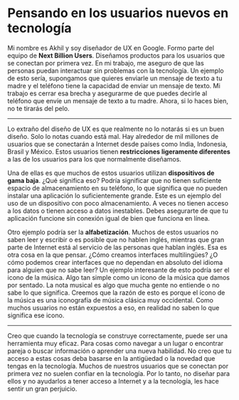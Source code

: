 # Pensando en los usuarios nuevos en tecnología

Mi nombre es Akhil y soy diseñador de UX en Google. Formo parte del equipo de **Next Billion Users**. Diseñamos productos para los usuarios que se conectan por primera vez. En mi trabajo, me aseguro de que las personas puedan interactuar sin problemas con la tecnología. Un ejemplo de esto sería, supongamos que quieres enviarle un mensaje de texto a tu madre y el teléfono tiene la capacidad de enviar un mensaje de texto. Mi trabajo es cerrar esa brecha y asegurarme de que puedes decirle al teléfono que envíe un mensaje de texto a tu madre. Ahora, si lo haces bien, no te tirarás del pelo.

---

Lo extraño del diseño de UX es que realmente no lo notarás si es un buen diseño. Solo lo notas cuando está mal. Hay alrededor de mil millones de usuarios que se conectarán a Internet desde países como India, Indonesia, Brasil y México. Estos usuarios tienen **restricciones ligeramente diferentes** a las de los usuarios para los que normalmente diseñamos.

Una de ellas es que muchos de estos usuarios utilizan **dispositivos de gama baja**. ¿Qué significa eso? Podría significar que no tienen suficiente espacio de almacenamiento en su teléfono, lo que significa que no pueden instalar una aplicación lo suficientemente grande. Este es un ejemplo del uso de un dispositivo con poco almacenamiento. A veces no tienen acceso a los datos o tienen acceso a datos inestables. Debes asegurarte de que tu aplicación funcione sin conexión igual de bien que funciona en línea.

Otro ejemplo podría ser la **alfabetización**. Muchos de estos usuarios no saben leer y escribir o es posible que no hablen inglés, mientras que gran parte de Internet está al servicio de las personas que hablan inglés. Esa es otra cosa en la que pensar. ¿Cómo creamos interfaces multilingües? ¿O cómo podemos crear interfaces que no dependan en absoluto del idioma para alguien que no sabe leer? Un ejemplo interesante de esto podría ser el icono de la música. Algo tan simple como un icono de la música que damos por sentado. La nota musical es algo que mucha gente no entiende o no sabe lo que significa. Creemos que la razón de esto es porque el ícono de la música es una iconografía de música clásica muy occidental. Como muchos usuarios no están expuestos a eso, en realidad no saben lo que significa ese icono.

---

Creo que cuando la tecnología se construye correctamente, puede ser una herramienta muy eficaz. Para cosas como navegar a un lugar o encontrar pareja o buscar información o aprender una nueva habilidad. No creo que tu acceso a estas cosas deba basarse en la antigüedad o la novedad que tengas en la tecnología. Muchos de nuestros usuarios que se conectan por primera vez no suelen confiar en la tecnología. Por lo tanto, no diseñar para ellos y no ayudarlos a tener acceso a Internet y a la tecnología, les hace sentir un gran perjuicio.
